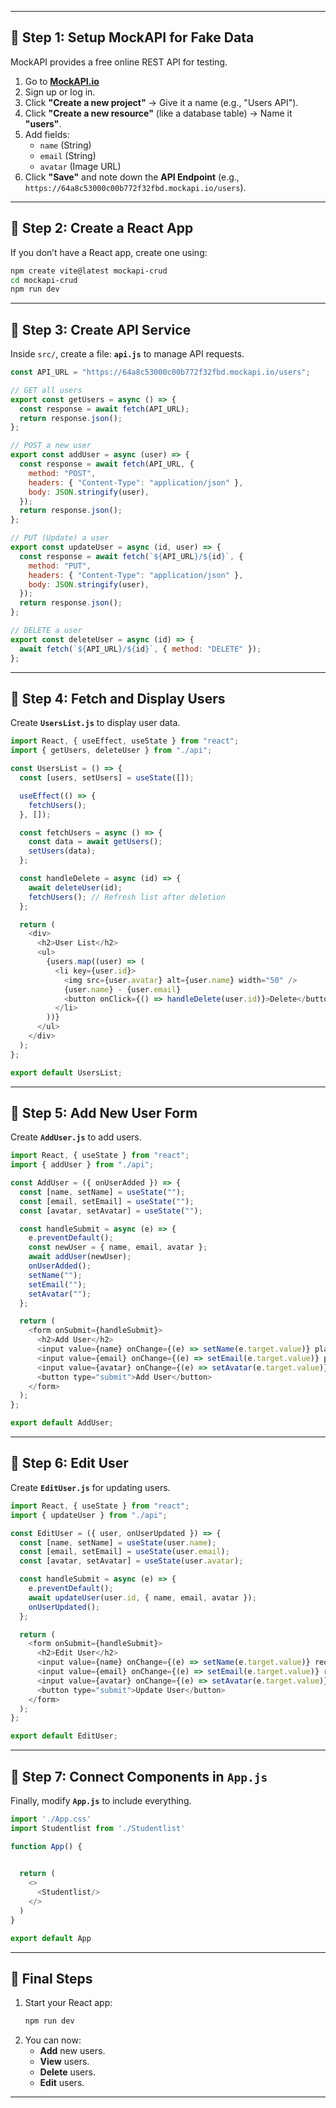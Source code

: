 
---

## 🔹 **Step 1: Setup MockAPI for Fake Data**
MockAPI provides a free online REST API for testing.

1. Go to **[MockAPI.io](https://mockapi.io/)**
2. Sign up or log in.
3. Click **"Create a new project"** → Give it a name (e.g., "Users API").
4. Click **"Create a new resource"** (like a database table) → Name it **"users"**.
5. Add fields:
   - `name` (String)
   - `email` (String)
   - `avatar` (Image URL)
6. Click **"Save"** and note down the **API Endpoint** (e.g., `https://64a8c53000c00b772f32fbd.mockapi.io/users`).

---

## 🔹 **Step 2: Create a React App**
If you don’t have a React app, create one using:

```sh
npm create vite@latest mockapi-crud
cd mockapi-crud
npm run dev
```

---

## 🔹 **Step 3: Create API Service**
Inside `src/`, create a file: **`api.js`** to manage API requests.

```js
const API_URL = "https://64a8c53000c00b772f32fbd.mockapi.io/users";

// GET all users
export const getUsers = async () => {
  const response = await fetch(API_URL);
  return response.json();
};

// POST a new user
export const addUser = async (user) => {
  const response = await fetch(API_URL, {
    method: "POST",
    headers: { "Content-Type": "application/json" },
    body: JSON.stringify(user),
  });
  return response.json();
};

// PUT (Update) a user
export const updateUser = async (id, user) => {
  const response = await fetch(`${API_URL}/${id}`, {
    method: "PUT",
    headers: { "Content-Type": "application/json" },
    body: JSON.stringify(user),
  });
  return response.json();
};

// DELETE a user
export const deleteUser = async (id) => {
  await fetch(`${API_URL}/${id}`, { method: "DELETE" });
};
```

---

## 🔹 **Step 4: Fetch and Display Users**
Create **`UsersList.js`** to display user data.

```js
import React, { useEffect, useState } from "react";
import { getUsers, deleteUser } from "./api";

const UsersList = () => {
  const [users, setUsers] = useState([]);

  useEffect(() => {
    fetchUsers();
  }, []);

  const fetchUsers = async () => {
    const data = await getUsers();
    setUsers(data);
  };

  const handleDelete = async (id) => {
    await deleteUser(id);
    fetchUsers(); // Refresh list after deletion
  };

  return (
    <div>
      <h2>User List</h2>
      <ul>
        {users.map((user) => (
          <li key={user.id}>
            <img src={user.avatar} alt={user.name} width="50" />
            {user.name} - {user.email}
            <button onClick={() => handleDelete(user.id)}>Delete</button>
          </li>
        ))}
      </ul>
    </div>
  );
};

export default UsersList;
```

---

## 🔹 **Step 5: Add New User Form**
Create **`AddUser.js`** to add users.

```js
import React, { useState } from "react";
import { addUser } from "./api";

const AddUser = ({ onUserAdded }) => {
  const [name, setName] = useState("");
  const [email, setEmail] = useState("");
  const [avatar, setAvatar] = useState("");

  const handleSubmit = async (e) => {
    e.preventDefault();
    const newUser = { name, email, avatar };
    await addUser(newUser);
    onUserAdded();
    setName("");
    setEmail("");
    setAvatar("");
  };

  return (
    <form onSubmit={handleSubmit}>
      <h2>Add User</h2>
      <input value={name} onChange={(e) => setName(e.target.value)} placeholder="Name" required />
      <input value={email} onChange={(e) => setEmail(e.target.value)} placeholder="Email" required />
      <input value={avatar} onChange={(e) => setAvatar(e.target.value)} placeholder="Avatar URL" required />
      <button type="submit">Add User</button>
    </form>
  );
};

export default AddUser;
```

---

## 🔹 **Step 6: Edit User**
Create **`EditUser.js`** for updating users.

```js
import React, { useState } from "react";
import { updateUser } from "./api";

const EditUser = ({ user, onUserUpdated }) => {
  const [name, setName] = useState(user.name);
  const [email, setEmail] = useState(user.email);
  const [avatar, setAvatar] = useState(user.avatar);

  const handleSubmit = async (e) => {
    e.preventDefault();
    await updateUser(user.id, { name, email, avatar });
    onUserUpdated();
  };

  return (
    <form onSubmit={handleSubmit}>
      <h2>Edit User</h2>
      <input value={name} onChange={(e) => setName(e.target.value)} required />
      <input value={email} onChange={(e) => setEmail(e.target.value)} required />
      <input value={avatar} onChange={(e) => setAvatar(e.target.value)} required />
      <button type="submit">Update User</button>
    </form>
  );
};

export default EditUser;
```

---

## 🔹 **Step 7: Connect Components in `App.js`**
Finally, modify **`App.js`** to include everything.

```js
import './App.css'
import Studentlist from './Studentlist'

function App() {
  

  return (
    <>
      <Studentlist/>
    </>
  )
}

export default App

```

---

## 🎯 **Final Steps**
1. Start your React app:
   ```sh
   npm run dev
   ```
2. You can now:
   - **Add** new users.
   - **View** users.
   - **Delete** users.
   - **Edit** users.

---


